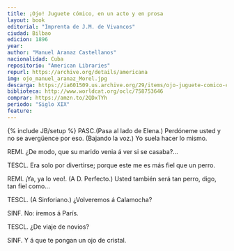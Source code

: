 ```yaml
---
title: ¡Ojo! Juguete cómico, en un acto y en prosa
layout: book
editorial: "Imprenta de J.M. de Vivancos"
ciudad: Bilbao
edicion: 1896
year: 
author: "Manuel Aranaz Castellanos"
nacionalidad: Cuba
repositorio: "American Libraries"
repurl: https://archive.org/details/americana
img: ojo_manuel_aranaz_Morel.jpg
descarga: https://ia601509.us.archive.org/29/items/ojo-juguete-comico-en-un-acto-y-en-prosa-por-manuel-aranaz-castellanos/%C2%A1Ojo%21%20Juguete%20c%C3%B3mico%2C%20en%20un%20acto%20y%20en%20prosa%20por%20Manuel%20Aranaz%20Castellanos.pdf
biblioteca: http://www.worldcat.org/oclc/758753646
comprar: https://amzn.to/2QDxTYh
periodo: "Siglo XIX"
feature: 
---
```

{% include JB/setup %}
PASC.(Pasa al lado de Elena.) Perdóneme usted y no se avergüence por eso. (Bajando la voz.) Yo suela hacer lo mismo.
 
REMI. ¿De modo, que su marido venia á ver si se casaba?...
 
TESCL. Era solo por divertirse; porque este me es más fiel que un perro.
 
REMI. ¡Ya, ya lo veo!. (A D. Perfecto.) Usted también será tan perro, digo, tan fiel como...
 
TESCL. (A Sinforiano.) ¿Volveremos á Calamocha?
 
SINF. No: iremos á París.
 
TESCL. ¿De viaje de novios?
 
SINF. Y á que te pongan un ojo de cristal.
